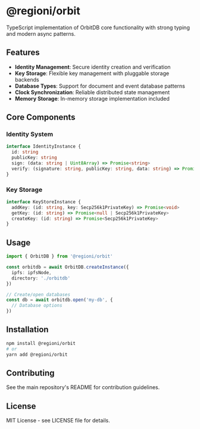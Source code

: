 # @regioni/orbit

TypeScript implementation of OrbitDB core functionality with strong typing and modern async patterns.

## Features

- **Identity Management**: Secure identity creation and verification
- **Key Storage**: Flexible key management with pluggable storage backends
- **Database Types**: Support for document and event database patterns
- **Clock Synchronization**: Reliable distributed state management
- **Memory Storage**: In-memory storage implementation included

## Core Components

### Identity System

```typescript
interface IdentityInstance {
  id: string
  publicKey: string
  sign: (data: string | Uint8Array) => Promise<string>
  verify: (signature: string, publicKey: string, data: string) => Promise<boolean>
}
```

### Key Storage

```typescript
interface KeyStoreInstance {
  addKey: (id: string, key: Secp256k1PrivateKey) => Promise<void>
  getKey: (id: string) => Promise<null | Secp256k1PrivateKey>
  createKey: (id: string) => Promise<Secp256k1PrivateKey>
}
```

## Usage

```typescript
import { OrbitDB } from '@regioni/orbit'

const orbitdb = await OrbitDB.createInstance({
  ipfs: ipfsNode,
  directory: './orbitdb'
})

// Create/open databases
const db = await orbitdb.open('my-db', {
  // Database options
})
```

## Installation

```bash
npm install @regioni/orbit
# or
yarn add @regioni/orbit
```

## Contributing

See the main repository's README for contribution guidelines.

## License

MIT License - see LICENSE file for details.
